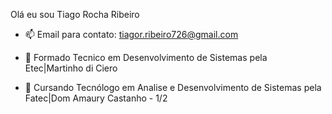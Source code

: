 Olá eu sou Tiago Rocha Ribeiro

- 📫 Email para contato: tiagor.ribeiro726@gmail.com 

- 📒 Formado Tecnico em Desenvolvimento de Sistemas pela Etec|Martinho di Ciero
- 📒 Cursando Tecnólogo em Analise e Desenvolvimento de Sistemas pela Fatec|Dom Amaury Castanho - 1/2

<div align="center">
<img ![Tigaas's Stats](https://github-readme-stats.vercel.app/api?username=Tigaas&theme=tokyonight&show_icons=true&hide_border=false&count_private=true)/>
</div>



